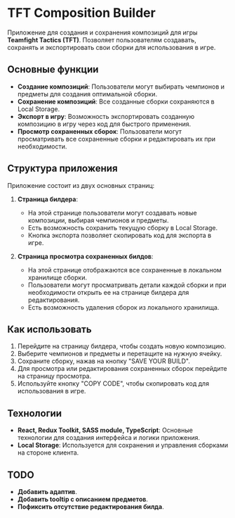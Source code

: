 # TFT Composition Builder

Приложение для создания и сохранения композиций для игры **Teamfight Tactics (TFT)**. Позволяет пользователям создавать, сохранять и экспортировать свои сборки для использования в игре.

## Основные функции

- **Создание композиций**: Пользователи могут выбирать чемпионов и предметы для создания оптимальной сборки.
- **Сохранение композиций**: Все созданные сборки сохраняются в Local Storage.
- **Экспорт в игру**: Возможность экспортировать созданную композицию в игру через код для быстрого применения.
- **Просмотр сохраненных сборок**: Пользователи могут просматривать все сохраненные сборки и редактировать их при необходимости.

## Структура приложения

Приложение состоит из двух основных страниц:

1. **Страница билдера**:
   - На этой странице пользователи могут создавать новые композиции, выбирая чемпионов и предметы.
   - Есть возможность сохранить текущую сборку в Local Storage.
   - Кнопка экспорта позволяет скопировать код для экспорта в игре.

2. **Страница просмотра сохраненных билдов**:
   - На этой странице отображаются все сохраненные в локальном хранилище сборки.
   - Пользователи могут просматривать детали каждой сборки и при необходимости открыть ее на странице билдера для редактирования.
   - Есть возможность удаления сборок из локального хранилища.

## Как использовать

1. Перейдите на страницу билдера, чтобы создать новую композицию.
2. Выберите чемпионов и предметы и перетащите на нужную ячейку.
3. Сохраните сборку, нажав на кнопку "SAVE YOUR BUILD".
4. Для просмотра или редактирования сохраненных сборок перейдите на страницу просмотра.
5. Используйте кнопку "COPY CODE", чтобы скопировать код для использования в игре.

## Технологии

- **React, Redux Toolkit, SASS module, TypeScript**: Основные технологии для создания интерфейса и логики приложения.
- **Local Storage**: Используется для сохранения и управления сборками на стороне клиента.

## TODO

- **Добавить адаптив**.
- **Добавить tooltip с описанием предметов**.
- **Пофиксить отсутствие редактирования билда**.
